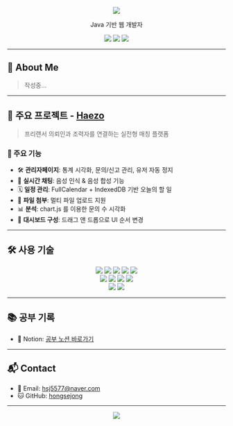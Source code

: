 <!-- 헤더 배너 -->
<p align="center">
  <img src="https://capsule-render.vercel.app/api?type=waving&color=60e1cb&height=200&section=header&text=SEJONG%20HONG&fontSize=50&fontAlign=center&animation=fadeIn" />
</p>

<p align="center">
  Java 기반 웹 개발자 
</p>

<p align="center">
  <!-- 뱃지 모음 -->
  <img src="https://img.shields.io/github/followers/hongsejong?label=Followers&style=social" />
  <img src="https://img.shields.io/github/stars/hongsejong/project?style=social" />
  <img src="https://visitor-badge.laobi.icu/badge?page_id=hongsejong.project" />
</p>

---

## 🧠 About Me

> 작성중...

---

## 🚀 주요 프로젝트 - [Haezo](https://github.com/hongsejong/project)

> 프리랜서 의뢰인과 조력자를 연결하는 실전형 매칭 플랫폼

### 🧩 주요 기능

- 🛠 **관리자페이지**: 통계 시각화, 문의/신고 관리, 유저 자동 정지
- 💬 **실시간 채팅**: 음성 인식 & 음성 합성 기능
- 🗓 **일정 관리**: FullCalendar + IndexedDB 기반 오늘의 할 일
- 📎 **파일 첨부**: 멀티 파일 업로드 지원
- 📊 **분석**: chart.js 를 이용한 문의 수 시각화
- 🔀 **대시보드 구성**: 드래그 앤 드롭으로 UI 순서 변경

---

## 🛠 사용 기술

<p align="center">
  <img src="https://img.shields.io/badge/Java-007396?style=flat-square&logo=openjdk&logoColor=white" />
  <img src="https://img.shields.io/badge/Spring-6DB33F?style=flat-square&logo=spring&logoColor=white" />
  <img src="https://img.shields.io/badge/MyBatis-35495E?style=flat-square&logo=MySQL&logoColor=white" />
  <img src="https://img.shields.io/badge/Oracle-F80000?style=flat-square&logo=oracle&logoColor=white" />
  <img src="https://img.shields.io/badge/JSP/Servlet-00599C?style=flat-square&logo=java&logoColor=white" />
  <br/>
  <img src="https://img.shields.io/badge/JavaScript-F7DF1E?style=flat-square&logo=javascript&logoColor=black" />
  <img src="https://img.shields.io/badge/jQuery-0769AD?style=flat-square&logo=jquery&logoColor=white" />
  <img src="https://img.shields.io/badge/HTML5-E34F26?style=flat-square&logo=html5&logoColor=white" />
  <img src="https://img.shields.io/badge/CSS3-1572B6?style=flat-square&logo=css3&logoColor=white" />
  <br/>
  <img src="https://img.shields.io/badge/GitHub-181717?style=flat-square&logo=github&logoColor=white" />
  <img src="https://img.shields.io/badge/Visual%20Studio%20Code-007ACC?style=flat-square&logo=visualstudiocode&logoColor=white" />
</p>

---

## 📚 공부 기록

- 🧠 Notion: [공부 노션 바로가기](https://www.notion.so/1d4713c872ea809a8c9bcfb6ed2475db)

---

## 📬 Contact

- 📧 Email: hsj5577@naver.com  
- 🐱 GitHub: [hongsejong](https://github.com/hongsejong)

---

<p align="center">
  <img src="https://capsule-render.vercel.app/api?type=waving&color=60e1cb&height=150&section=footer" />
</p>
